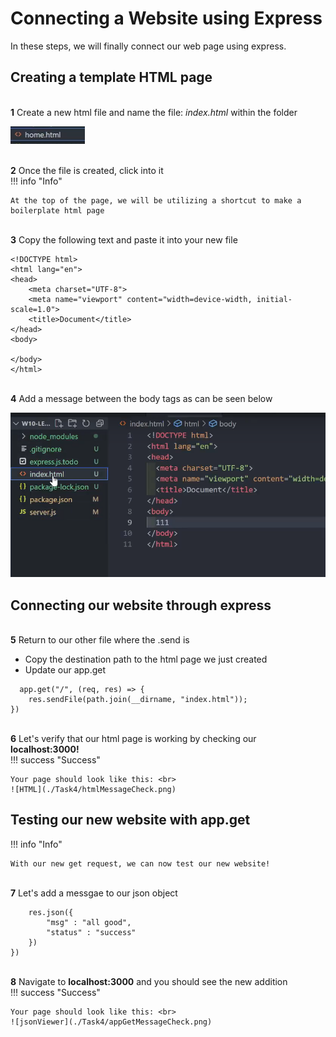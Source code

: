 # Connecting a Website using Express

In these steps, we will finally connect our web page using express.

## Creating a template HTML page

<br>**1** Create a new html file and name the file: _index.html_ within the folder 

![renameHTML](./Task4/renameHTML.png)

<br>**2** Once the file is created, click into it<br>
!!! info "Info"

    At the top of the page, we will be utilizing a shortcut to make a boilerplate html page

<br>**3** Copy the following text and paste it into your new file<br>

```
<!DOCTYPE html>
<html lang="en">
<head>
    <meta charset="UTF-8">
    <meta name="viewport" content="width=device-width, initial-scale=1.0">
    <title>Document</title>
</head>
<body>

</body>
</html>
```

<br>**4** Add a message between the body tags as can be seen below<br>

![initHTML](./Task4/intializeHTML.png)


## Connecting our website through express

<br>**5** Return to our other file where the .send is<br>

- Copy the destination path to the html page we just created
- Update our app.get

```
  app.get("/", (req, res) => {
    res.sendFile(path.join(__dirname, "index.html"));
})
```

<br>**6** Let's verify that our html page is working by checking our **localhost:3000!**<br>
!!! success "Success"

    Your page should look like this: <br>
    ![HTML](./Task4/htmlMessageCheck.png)


## Testing our new website with app.get

!!! info "Info"

    With our new get request, we can now test our new website!

<br>**7** Let's add a messgae to our json object<br>

```app.get("/", (req, res) => {
    res.json({
        "msg" : "all good",
        "status" : "success"
    })
})
```

<br>**8** Navigate to **localhost:3000** and you should see the new addition<br>
!!! success "Success"

    Your page should look like this: <br>
    ![jsonViewer](./Task4/appGetMessageCheck.png)

